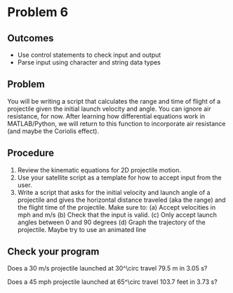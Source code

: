 # Problem 6
## Outcomes
- Use control statements to check input and output
- Parse input using character and string data types

## Problem 
You will be writing a script that calculates the range and time of flight of a projectile given the initial launch velocity and angle. You can ignore air resistance, for now. After learning how differential equations work in MATLAB/Python, we will return to this function to incorporate air resistance (and maybe the Coriolis effect).
## Procedure
1.  Review the kinematic equations for 2D projectile motion.
1.  Use your satellite script as a template for how to accept input from the user. 
1.  Write a script that asks for the initial velocity and launch angle of a projectile and gives the
horizontal distance traveled (aka the range) and the flight time of the projectile. Make sure to:
(a)  Accept velocities in mph and m/s
(b)  Check that the input is valid.
(c)  Only accept launch angles between 0 and 90 degrees
(d)  Graph the trajectory of the projectile. Maybe try to use an animated line
## Check your program
Does a 30 m/s projectile launched at 30^\circ travel 79.5 m in 3.05 s?

Does a 45 mph projectile launched at 65^\circ travel 103.7 feet in 3.73 s?
